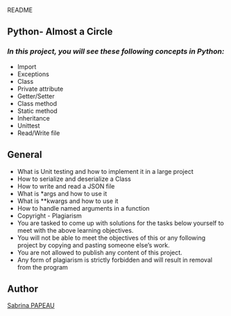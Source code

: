 README

## Python- Almost a Circle

### ___In this project, you will see these following concepts in Python:___
+ Import
+ Exceptions
+ Class
+ Private attribute
+ Getter/Setter
+ Class method
+ Static method
+ Inheritance
+ Unittest
+ Read/Write file

## General
+ What is Unit testing and how to implement it in a large project
+ How to serialize and deserialize a Class
+ How to write and read a JSON file
+ What is *args and how to use it
+ What is **kwargs and how to use it
+ How to handle named arguments in a function
+ Copyright - Plagiarism
+ You are tasked to come up with solutions for the tasks below yourself to meet with the above learning objectives.
+ You will not be able to meet the objectives of this or any following project by copying and pasting someone else’s work.
+ You are not allowed to publish any content of this project.
+ Any form of plagiarism is strictly forbidden and will result in removal from the program

## Author
 [Sabrina PAPEAU](https://github.com/Holbiwan)

